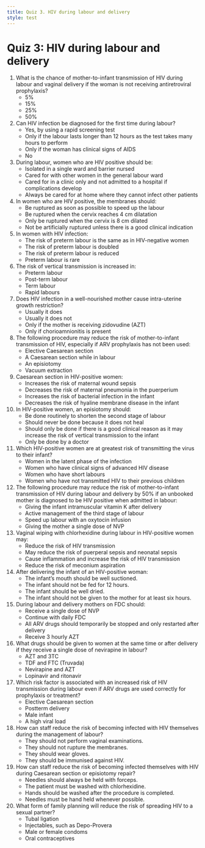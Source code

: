 ```yaml
---
title: Quiz 3. HIV during labour and delivery
style: test
---
```


# Quiz 3: HIV during labour and delivery

1.	What is the chance of mother-to-infant transmission of HIV during labour and vaginal delivery if the woman is not receiving antiretroviral prophylaxis?
	-	5%
	+	15%
	-	25%
	-	50%
2.	Can HIV infection be diagnosed for the first time during labour?
	+	Yes, by using a rapid screening test
	-	Only if the labour lasts longer than 12 hours as the test takes many hours to perform
	-	Only if the woman has clinical signs of AIDS
	-	No
3.	During labour, women who are HIV positive should be:
	-	Isolated in a single ward and barrier nursed
	+	Cared for with other women in the general labour ward
	-	Cared for in a clinic only and not admitted to a hospital if complications develop
	-	Always be cared for at home where they cannot infect other patients
4.	In women who are HIV positive, the membranes should:
	-	Be ruptured as soon as possible to speed up the labour
	-	Be ruptured when the cervix reaches 4 cm dilatation
	-	Only be ruptured when the cervix is 8 cm dilated
	+	Not be artificially ruptured unless there is a good clinical indication
5.	In women with HIV infection:
	-	The risk of preterm labour is the same as in HIV-negative women
	+	The risk of preterm labour is doubled
	-	The risk of preterm labour is reduced
	-	Preterm labour is rare
6.	The risk of vertical transmission is increased in:
	+	Preterm labour
	-	Post-term labour
	-	Term labour
	-	Rapid labours
7.	Does HIV infection in a well-nourished mother cause intra-uterine growth restriction?
	-	Usually it does
	+	Usually it does not
	-	Only if the mother is receiving zidovudine (AZT)
	-	Only if chorioamnionitis is present
8.	The following procedure may reduce the risk of mother-to-infant transmission of HIV, especially if ARV prophylaxis has not been used:
	+	Elective Caesarean section
	-	A Caesarean section while in labour
	-	An episiotomy
	-	Vacuum extraction
9.	Caesarean section in HIV-positive women:
	+	Increases the risk of maternal wound sepsis
	-	Decreases the risk of maternal pneumonia in the puerperium
	-	Increases the risk of bacterial infection in the infant
	-	Decreases the risk of hyaline membrane disease in the infant
10.	In HIV-positive women, an episiotomy should:
	-	Be done routinely to shorten the second stage of labour
	-	Should never be done because it does not heal
	+	Should only be done if there is a good clinical reason as it may increase the risk of vertical transmission to the infant
	-	Only be done by a doctor
11.	Which HIV-positive women are at greatest risk of transmitting the virus to their infant?
	-	Women in the latent phase of the infection
	+	Women who have clinical signs of advanced HIV disease
	-	Women who have short labours
	-	Women who have not transmitted HIV to their previous children
12.	The following procedure may reduce the risk of mother-to-infant transmission of HIV during labour and delivery by 50% if an unbooked mother is diagnosed to be HIV positive when admitted in labour:
	-	Giving the infant intramuscular vitamin K after delivery
	-	Active management of the third stage of labour
	-	Speed up labour with an oxytocin infusion
	+	Giving the mother a single dose of NVP
13.	Vaginal wiping with chlorhexidine during labour in HIV-positive women may:
	-	Reduce the risk of HIV transmission
	+	May reduce the risk of puerperal sepsis and neonatal sepsis
	-	Cause inflammation and increase the risk of HIV transmission
	-	Reduce the risk of meconium aspiration
14.	After delivering the infant of an HIV-positive woman:
	-	The infant’s mouth should be well suctioned.
	-	The infant should not be fed for 12 hours.
	+	The infant should be well dried.
	-	The infant should not be given to the mother for at least six hours.
15.	During labour and delivery mothers on FDC should:
	-	Receive a single dose of NVP
	+	Continue with daily FDC
	-	All ARV drugs should temporarily be stopped and only restarted after delivery
	-	Receive 3 hourly AZT
16.	What drugs should be given to women at the same time or after delivery if they receive a single dose of nevirapine in labour?
	-	AZT and 3TC
	+	TDF and FTC (Truvada)
	-	Nevirapine and AZT
	-	Lopinavir and ritonavir 
17.	Which risk factor is associated with an increased risk of HIV transmission during labour even if ARV drugs are used correctly for prophylaxis or treatment?
	-	Elective Caesarean section
	-	Postterm delivery 
	-	Male infant
	+	A high viral load
18.	How can staff reduce the risk of becoming infected with HIV themselves during the management of labour?
	-	They should not perform vaginal examinations.
	-	They should not rupture the membranes.
	+	They should wear gloves.
	-	They should be immunised against HIV.
19.	How can staff reduce the risk of becoming infected themselves with HIV during Caesarean section or episiotomy repair?
	+	Needles should always be held with forceps.
	-	The patient must be washed with chlorhexidine.
	-	Hands should be washed after the procedure is completed.
	-	Needles must be hand held whenever possible.
20.	What form of family planning will reduce the risk of spreading HIV to a sexual partner?
	-	Tubal ligation
	-	Injectables, such as Depo-Provera
	+	Male or female condoms
	-	Oral contraceptives
